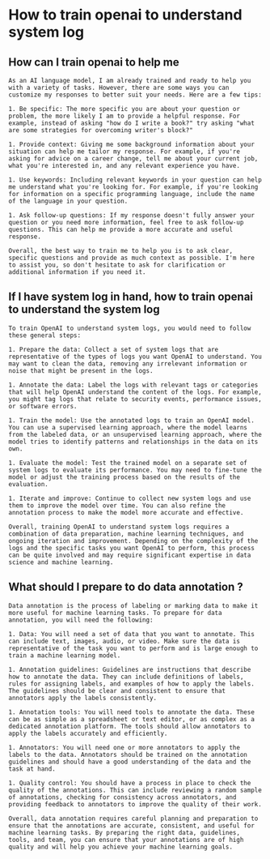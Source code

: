 # How to train openai to understand system log

## How can I train openai to help me 

    As an AI language model, I am already trained and ready to help you with a variety of tasks. However, there are some ways you can customize my responses to better suit your needs. Here are a few tips:

    1. Be specific: The more specific you are about your question or problem, the more likely I am to provide a helpful response. For example, instead of asking "how do I write a book?" try asking "what are some strategies for overcoming writer's block?"

    1. Provide context: Giving me some background information about your situation can help me tailor my response. For example, if you're asking for advice on a career change, tell me about your current job, what you're interested in, and any relevant experience you have.

    1. Use keywords: Including relevant keywords in your question can help me understand what you're looking for. For example, if you're looking for information on a specific programming language, include the name of the language in your question.

    1. Ask follow-up questions: If my response doesn't fully answer your question or you need more information, feel free to ask follow-up questions. This can help me provide a more accurate and useful response.

    Overall, the best way to train me to help you is to ask clear, specific questions and provide as much context as possible. I'm here to assist you, so don't hesitate to ask for clarification or additional information if you need it.

## If I have system log in hand, how to train openai to understand the system log

    To train OpenAI to understand system logs, you would need to follow these general steps:

    1. Prepare the data: Collect a set of system logs that are representative of the types of logs you want OpenAI to understand. You may want to clean the data, removing any irrelevant information or noise that might be present in the logs.

    1. Annotate the data: Label the logs with relevant tags or categories that will help OpenAI understand the content of the logs. For example, you might tag logs that relate to security events, performance issues, or software errors.

    1. Train the model: Use the annotated logs to train an OpenAI model. You can use a supervised learning approach, where the model learns from the labeled data, or an unsupervised learning approach, where the model tries to identify patterns and relationships in the data on its own.

    1. Evaluate the model: Test the trained model on a separate set of system logs to evaluate its performance. You may need to fine-tune the model or adjust the training process based on the results of the evaluation.

    1. Iterate and improve: Continue to collect new system logs and use them to improve the model over time. You can also refine the annotation process to make the model more accurate and effective.

    Overall, training OpenAI to understand system logs requires a combination of data preparation, machine learning techniques, and ongoing iteration and improvement. Depending on the complexity of the logs and the specific tasks you want OpenAI to perform, this process can be quite involved and may require significant expertise in data science and machine learning.

## What should I prepare to do data annotation ?

    Data annotation is the process of labeling or marking data to make it more useful for machine learning tasks. To prepare for data annotation, you will need the following:

    1. Data: You will need a set of data that you want to annotate. This can include text, images, audio, or video. Make sure the data is representative of the task you want to perform and is large enough to train a machine learning model.

    1. Annotation guidelines: Guidelines are instructions that describe how to annotate the data. They can include definitions of labels, rules for assigning labels, and examples of how to apply the labels. The guidelines should be clear and consistent to ensure that annotators apply the labels consistently.

    1. Annotation tools: You will need tools to annotate the data. These can be as simple as a spreadsheet or text editor, or as complex as a dedicated annotation platform. The tools should allow annotators to apply the labels accurately and efficiently.

    1. Annotators: You will need one or more annotators to apply the labels to the data. Annotators should be trained on the annotation guidelines and should have a good understanding of the data and the task at hand.

    1. Quality control: You should have a process in place to check the quality of the annotations. This can include reviewing a random sample of annotations, checking for consistency across annotators, and providing feedback to annotators to improve the quality of their work.

    Overall, data annotation requires careful planning and preparation to ensure that the annotations are accurate, consistent, and useful for machine learning tasks. By preparing the right data, guidelines, tools, and team, you can ensure that your annotations are of high quality and will help you achieve your machine learning goals.
